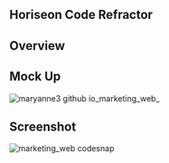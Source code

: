 ## Horiseon Code Refractor 
## Overview 

## Mock Up 
![maryanne3 github io_marketing_web_](https://user-images.githubusercontent.com/113936470/193470579-5d243614-0046-4875-a716-735189b7cb19.png)
## Screenshot 
![marketing_web codesnap](https://user-images.githubusercontent.com/113936470/193470625-0e5098ad-1817-4d28-810e-aee9eb6d2000.png)

